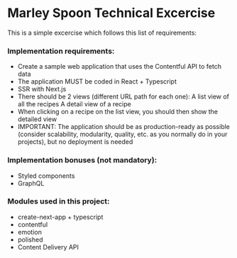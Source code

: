 # Marley Spoon Technical Excercise

This is a simple excercise which follows this list of requirements:

### Implementation requirements:
- Create a sample web application that uses the Contentful API to fetch data
- The application MUST be coded in React + Typescript
- SSR with Next.js
- There should be 2 views (different URL path for each one):
        A list view of all the recipes
        A detail view of a recipe
- When clicking on a recipe on the list view, you should then show the detailed view
- IMPORTANT: The application should be as production-ready as possible (consider scalability, modularity, quality, etc. as you normally do in your projects), but no deployment is needed

### Implementation bonuses (not mandatory):
- Styled components
- GraphQL

### Modules used in this project:

- create-next-app + typescript
- contentful
- emotion
- polished
- Content Delivery API